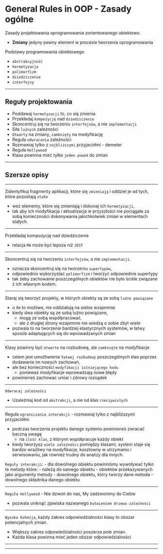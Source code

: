 # General Rules in OOP - Zasady ogólne

Zasady projektowania oprogramowania zorientowanego obiektowo.

- **Zmiany** jedyny pewny element w procesie tworzenia oprogramowania

Podstawy programowania obiektowego
- `abstrakcyjność`
- `hermetyzacja`
- `polimorfizm`
- `dziedziczenie`
- `interfejsy`

---

## Reguły projektowania

- Poddawaj `hermetyzacji` to, co się zmienia
- Przekładaj `kompozycję` nad `dziedziczenie`
- Skoncentruj się na tworzeniu `interfejsów`, a nie `implementacji`
- Siła `luźnych` zależności
- `Otwarty` na zmiany, `zamknięty` na modyfikację
- Reguła `odwracania` zależności
- Rozmawiaj tylko z `najbliższymi` przyjaciółmi - demeter
- Reguła `Hollywood`
- Klasa powinna mieć tylko `jeden powód` do zmian

---

## Szersze opisy

---

Zidentyfikuj fragmenty aplikacji, które się `zmieniają` i oddziel je od tych, które pozostają `stałe`

- weź elementy, które się zmieniają i dokonaj ich `hermetyzacji`,
- tak aby ich modyfikacja i aktualizacja w przyszłości nie pociągała za sobą konieczności dokonywania jakichkolwiek zmian w elementach stałych.

---

Przekładaj kompozycję nad dziedziczenie

- relacja `MA` może być lepsza niż `JEST`

---

Skoncentruj się na tworzeniu `interfejsów`, a nie `implementacji`.

- oznacza skoncentruj się na tworzeniu `supertypów`,
- odpowiednio wykorzystać `polimorfizm` i tworzyć odpowiednie supertypy
- tak żeby zachowanie poszczególnych obiektów nie było ściśle związane z ich własnym kodem.

---

Staraj się tworzyć projekty, w których obiekty są ze sobą `luźno powiązane`

- o ile to możliwe, nie oddziałują na siebie wzajemnie
- kiedy dwa obiekty są ze sobą luźno powiązane,
    - mogą ze sobą współpracować,
    - ale z drugiej strony wzajemnie nie wiedzą o sobie zbyt wiele
- pozwala to na tworzenie bardziej elastycznych systemów, w łatwy sposób adaptujących się do wprowadzanych zmian

---

Klasy powinny być `otwarte` na rozbudowę, ale `zamknięte` na modyfikacje

- celem jest umożliwienie `łatwej rozbudowy` poszczególnych klas poprzez dodawanie im nowych zachowań,
- ale bez konieczności `modyfikacji istniejącego kodu`
    - ponieważ modyfikacje wprowadzają nowe błędy
- powinieneś zachować umiar i zdrowy rozsądek

---

`Odwracaj zależności`

- Uzależniaj kod od `abstrakcji`, a nie od klas `rzeczywistych`

---

Reguła `ograniczania interakcji` - rozmawiaj tylko z najbliższymi przyjaciółmi

- podczas tworzenia projektu danego systemu powinieneś zwracać baczną uwagę
    - na `ilość klas`, z którymi współpracuje każdy obiekt
- kiedy tworzysz `wiele zależności` pomiędzy klasami, system staje się bardzo wrażliwy na modyfikacje, kosztowny w utrzymaniu i serwisowaniu, jak również trudny do analizy dla innych.

`Reguły interakcji`:
    - dla dowolnego obiektu powinniśmy wywoływać tylko te metody które:
        - należą do samego obiektu
        - obiektów przekazywanych jako argumenty metody
        - dowolnego obiektu, który tworzy dane metoda
        - dowolnego składnika danego obiektu

---

`Reguła Hollywood` - Nie dzwoń do nas, My zadzwonimy do Ciebie

- pozwala uniknąć zjawiska nazwanego `butwieniem drzewa zależności`

---

`Wysoka Kohezja`, każdy zakres odpowiedzialności klasy to obszar potencjalnych zmian.

- Większy zakres odpowiedzialności poszerza pole zmian.
- Każda klasa powinna mieć jeden obszar odpowiedzialności

---

---
